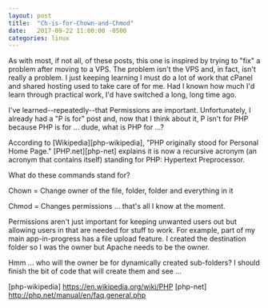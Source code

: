 ```yaml
---
layout: post
title:  "Ch-is-for-Chown-and-Chmod"
date:   2017-09-22 11:00:00 -0500
categories: linux
---
```

As with most, if not all, of these posts, this one is inspired by trying to "fix" a problem after moving to a VPS. The problem isn't the VPS and, in fact, isn't really a problem. I just keeping learning I must do a lot of work that cPanel and shared hosting used to take care of for me. Had I known how much I'd learn through practical work, I'd have switched a long, long time ago. 

I've learned--repeatedly--that Permissions are important. Unfortunately, I already had a "P is for" post and, now that I think about it, P isn't for PHP because PHP is for ... dude, what is PHP for ...?

According to [Wikipedia][php-wikipedia], "PHP originally stood for Personal Home Page." [PHP.net][php-net] explains it is now a recursive acronym (an acronym that contains itself) standing for PHP: Hypertext Preprocessor.

What do these commands stand for?

Chown = Change owner of the file, folder, folder and everything in it

Chmod = Changes permissions ... that's all I know at the moment.

Permissions aren't just important for keeping unwanted users out but allowing users in that are needed for stuff to work. For example, part of my main app-in-progress has a file upload feature. I created the destination folder so I was the owner but Apache needs to be the owner. 

Hmm ... who will the owner be for dynamically created sub-folders? I should finish the bit of code that will create them and see ...

[php-wikipedia] https://en.wikipedia.org/wiki/PHP
[php-net] http://php.net/manual/en/faq.general.php